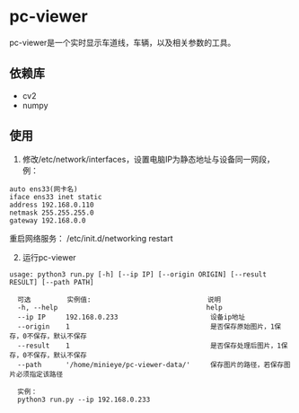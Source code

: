 # pc-viewer
pc-viewer是一个实时显示车道线，车辆，以及相关参数的工具。

## 依赖库
* cv2
* numpy

## 使用
1. 修改/etc/network/interfaces，设置电脑IP为静态地址与设备同一网段，
例：

```shell
auto ens33(网卡名)
iface ens33 inet static
address 192.168.0.110
netmask 255.255.255.0
gateway 192.168.0.0
```
重启网络服务： /etc/init.d/networking restart

2. 运行pc-viewer

```shell
usage: python3 run.py [-h] [--ip IP] [--origin ORIGIN] [--result RESULT] [--path PATH]

  可选         实例值:                             说明
  -h, --help                                     help
  --ip IP     192.168.0.233                       设备ip地址
  --origin    1                                   是否保存原始图片，1保存，0不保存，默认不保存
  --result    1                                   是否保存处理后图片，1保存，0不保存，默认不保存
  --path      '/home/minieye/pc-viewer-data/'     保存图片的路径，若保存图片必须指定该路径
  
  实例：
  python3 run.py --ip 192.168.0.233 
```
